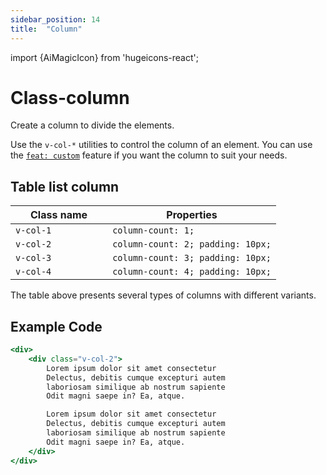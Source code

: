 ```yaml
---
sidebar_position: 14
title:  "Column"
---
```


import {AiMagicIcon} from 'hugeicons-react';

# Class-column <AiMagicIcon className='icon' />

Create a column to divide the elements.

Use the `v-col-*` utilities to control the column of an element.
You can use <br /> the [`feat: custom`](/docs/Core-Features/V-custom.md) feature if you want the column to suit your needs.

## Table list column

| Class name  | Properties |
|---------------------|-------------------|
| `v-col-1			`      | `column-count: 1;` | 
| `v-col-2			`      | `column-count: 2; padding: 10px;` | 
| `v-col-3			`      | `column-count: 3; padding: 10px;` | 
| `v-col-4			`      | `column-count: 4; padding: 10px;` | 

The table above presents several types of columns with different variants.

## Example Code
``` jsx title="index.html"
<div>
    <div class="v-col-2">
        Lorem ipsum dolor sit amet consectetur 
        Delectus, debitis cumque excepturi autem 
        laboriosam similique ab nostrum sapiente 
        Odit magni saepe in? Ea, atque.

        Lorem ipsum dolor sit amet consectetur 
        Delectus, debitis cumque excepturi autem 
        laboriosam similique ab nostrum sapiente  
        Odit magni saepe in? Ea, atque.
    </div>
</div>
```